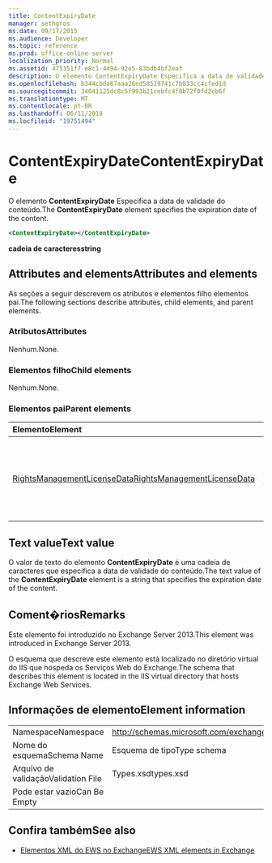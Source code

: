 ```yaml
---
title: ContentExpiryDate
manager: sethgros
ms.date: 09/17/2015
ms.audience: Developer
ms.topic: reference
ms.prod: office-online-server
localization_priority: Normal
ms.assetid: 475351f7-e8c1-4494-92e5-83bdb4bf2eaf
description: O elemento ContentExpiryDate Especifica a data de validade do conteúdo.
ms.openlocfilehash: b344cbda67aaa26ed58519741c7b833cc4cfed1d
ms.sourcegitcommit: 34041125dc8c5f993b21cebfc4f8b72f0fd2cb6f
ms.translationtype: MT
ms.contentlocale: pt-BR
ms.lasthandoff: 06/11/2018
ms.locfileid: "19751494"
---
```

# <a name="contentexpirydate"></a><span data-ttu-id="5328c-103">ContentExpiryDate</span><span class="sxs-lookup"><span data-stu-id="5328c-103">ContentExpiryDate</span></span>

<span data-ttu-id="5328c-104">O elemento **ContentExpiryDate** Especifica a data de validade do conteúdo.</span><span class="sxs-lookup"><span data-stu-id="5328c-104">The **ContentExpiryDate** element specifies the expiration date of the content.</span></span> 
  
```XML
<ContentExpiryDate></ContentExpiryDate>
```

 <span data-ttu-id="5328c-105">**cadeia de caracteres**</span><span class="sxs-lookup"><span data-stu-id="5328c-105">**string**</span></span>
## <a name="attributes-and-elements"></a><span data-ttu-id="5328c-106">Attributes and elements</span><span class="sxs-lookup"><span data-stu-id="5328c-106">Attributes and elements</span></span>

<span data-ttu-id="5328c-107">As seções a seguir descrevem os atributos e elementos filho elementos pai.</span><span class="sxs-lookup"><span data-stu-id="5328c-107">The following sections describe attributes, child elements, and parent elements.</span></span>
  
### <a name="attributes"></a><span data-ttu-id="5328c-108">Atributos</span><span class="sxs-lookup"><span data-stu-id="5328c-108">Attributes</span></span>

<span data-ttu-id="5328c-109">Nenhum.</span><span class="sxs-lookup"><span data-stu-id="5328c-109">None.</span></span>
  
### <a name="child-elements"></a><span data-ttu-id="5328c-110">Elementos filho</span><span class="sxs-lookup"><span data-stu-id="5328c-110">Child elements</span></span>

<span data-ttu-id="5328c-111">Nenhum.</span><span class="sxs-lookup"><span data-stu-id="5328c-111">None.</span></span>
  
### <a name="parent-elements"></a><span data-ttu-id="5328c-112">Elementos pai</span><span class="sxs-lookup"><span data-stu-id="5328c-112">Parent elements</span></span>

|<span data-ttu-id="5328c-113">**Elemento**</span><span class="sxs-lookup"><span data-stu-id="5328c-113">**Element**</span></span>|<span data-ttu-id="5328c-114">**Descrição**</span><span class="sxs-lookup"><span data-stu-id="5328c-114">**Description**</span></span>|
|:-----|:-----|
|[<span data-ttu-id="5328c-115">RightsManagementLicenseData</span><span class="sxs-lookup"><span data-stu-id="5328c-115">RightsManagementLicenseData</span></span>](rightsmanagementlicensedata.md) <br/> |<span data-ttu-id="5328c-116">Especifica informações sobre a licença de gerenciamento de direitos.</span><span class="sxs-lookup"><span data-stu-id="5328c-116">Specifies information about the rights management license.</span></span>  <br/> |
   
## <a name="text-value"></a><span data-ttu-id="5328c-117">Text value</span><span class="sxs-lookup"><span data-stu-id="5328c-117">Text value</span></span>

<span data-ttu-id="5328c-118">O valor de texto do elemento **ContentExpiryDate** é uma cadeia de caracteres que especifica a data de validade do conteúdo.</span><span class="sxs-lookup"><span data-stu-id="5328c-118">The text value of the **ContentExpiryDate** element is a string that specifies the expiration date of the content.</span></span> 
  
## <a name="remarks"></a><span data-ttu-id="5328c-119">Coment�rios</span><span class="sxs-lookup"><span data-stu-id="5328c-119">Remarks</span></span>

<span data-ttu-id="5328c-120">Este elemento foi introduzido no Exchange Server 2013.</span><span class="sxs-lookup"><span data-stu-id="5328c-120">This element was introduced in Exchange Server 2013.</span></span>
  
<span data-ttu-id="5328c-121">O esquema que descreve este elemento está localizado no diretório virtual do IIS que hospeda os Serviços Web do Exchange.</span><span class="sxs-lookup"><span data-stu-id="5328c-121">The schema that describes this element is located in the IIS virtual directory that hosts Exchange Web Services.</span></span>
  
## <a name="element-information"></a><span data-ttu-id="5328c-122">Informações de elemento</span><span class="sxs-lookup"><span data-stu-id="5328c-122">Element information</span></span>

|||
|:-----|:-----|
|<span data-ttu-id="5328c-123">Namespace</span><span class="sxs-lookup"><span data-stu-id="5328c-123">Namespace</span></span>  <br/> |http://schemas.microsoft.com/exchange/services/2006/types  <br/> |
|<span data-ttu-id="5328c-124">Nome do esquema</span><span class="sxs-lookup"><span data-stu-id="5328c-124">Schema Name</span></span>  <br/> |<span data-ttu-id="5328c-125">Esquema de tipo</span><span class="sxs-lookup"><span data-stu-id="5328c-125">Type schema</span></span>  <br/> |
|<span data-ttu-id="5328c-126">Arquivo de validação</span><span class="sxs-lookup"><span data-stu-id="5328c-126">Validation File</span></span>  <br/> |<span data-ttu-id="5328c-127">Types.xsd</span><span class="sxs-lookup"><span data-stu-id="5328c-127">types.xsd</span></span>  <br/> |
|<span data-ttu-id="5328c-128">Pode estar vazio</span><span class="sxs-lookup"><span data-stu-id="5328c-128">Can Be Empty</span></span>  <br/> ||
   
## <a name="see-also"></a><span data-ttu-id="5328c-129">Confira também</span><span class="sxs-lookup"><span data-stu-id="5328c-129">See also</span></span>



- [<span data-ttu-id="5328c-130">Elementos XML do EWS no Exchange</span><span class="sxs-lookup"><span data-stu-id="5328c-130">EWS XML elements in Exchange</span></span>](ews-xml-elements-in-exchange.md)


